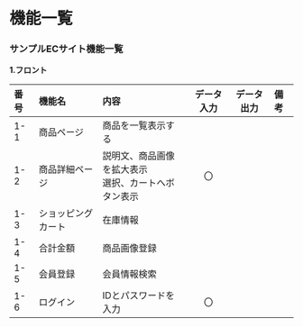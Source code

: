 # 機能一覧
### サンプルECサイト機能一覧
**1.フロント**

|番号|機能名|内容|データ入力|データ出力|備考|
|:---|:---|:---|:---:|:---:|:---|
|1-1|商品ページ|商品を一覧表示する||||
|1-2|商品詳細ページ|説明文、商品画像を拡大表示<br>選択、カートへボタン表示|〇|||
|1-3|ショッピングカート|在庫情報||||
|1-4|合計金額|商品画像登録||||
|1-5|会員登録|会員情報検索||||
|1-6|ログイン|IDとパスワードを入力|〇|||
